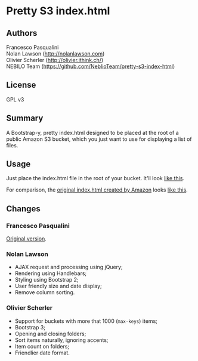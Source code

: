 Pretty S3 index.html
====================

Authors
-------
Francesco Pasqualini  
Nolan Lawson (http://nolanlawson.com)  
Olivier Scherler (http://olivier.ithink.ch/)  
NEBILO Team (https://github.com/NeblioTeam/pretty-s3-index-html)

License
-------
GPL v3

Summary
-------

A Bootstrap-y, pretty index.html designed to be placed at the root of a public Amazon S3 bucket, which
you just want to use for displaying a list of files.

Usage
-----

Just place the index.html file in the root of your bucket.  It'll look [like this][1].

For comparison, the [original index.html created by Amazon][2] looks [like this][3].

Changes
-------

### Francesco Pasqualini

[Original version][2].

### Nolan Lawson

- AJAX request and processing using jQuery;
- Rendering using Handlebars;
- Styling using Bootstrap 2;
- User friendly size and date display;
- Remove column sorting.

### Olivier Scherler

- Support for buckets with more that 1000 (`max-keys`) items;
- Bootstrap 3;
- Opening and closing folders;
- Sort items naturally, ignoring accents;
- Item count on folders;
- Friendlier date format.

[1]: https://nolanlawson.s3.amazonaws.com/index.html
[2]: https://aws.amazon.com/code/1713
[3]: http://regexp.s3.amazonaws.com/list.html
